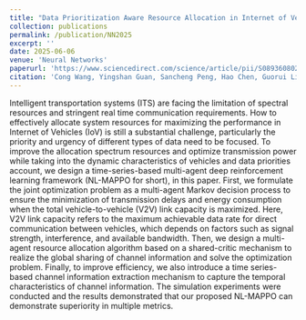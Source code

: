 ```yaml
---
title: "Data Prioritization Aware Resource Allocation in Internet of Vehicles Using Multi-agent Deep Reinforcement Learning"
collection: publications
permalink: /publication/NN2025
excerpt: ''
date: 2025-06-06
venue: 'Neural Networks'
paperurl: 'https://www.sciencedirect.com/science/article/pii/S0893608025005519'
citation: 'Cong Wang, Yingshan Guan, Sancheng Peng, Hao Chen, Guorui Li. Data prioritization aware resource allocation in Internet of vehicles using multi-agent deep reinforcement learning. Neural Networks, 2025, 190:107671.'
---
```

Intelligent transportation systems (ITS) are facing the limitation of spectral resources and stringent real time communication requirements. How to effectively allocate system resources for maximizing the performance in Internet of Vehicles (IoV) is still a substantial challenge, particularly the priority and urgency of different types of data need to be focused. To improve the allocation spectrum resources and optimize transmission power while taking into the dynamic characteristics of vehicles and data priorities account, we design a time-series-based multi-agent deep reinforcement learning framework (NL-MAPPO for short), in this paper. First, we formulate the joint optimization problem as a multi-agent Markov decision process to ensure the minimization of transmission delays and energy consumption when the total vehicle-to-vehicle (V2V) link capacity is maximized. Here, V2V link capacity refers to the maximum achievable data rate for direct communication between vehicles, which depends on factors such as signal strength, interference, and available bandwidth. Then, we design a multi-agent resource allocation algorithm based on a shared-critic mechanism to realize the global sharing of channel information and solve the optimization problem. Finally, to improve efficiency, we also introduce a time series-based channel information extraction mechanism to capture the temporal characteristics of channel information. The simulation experiments were conducted and the results demonstrated that our proposed NL-MAPPO can demonstrate superiority in multiple metrics.